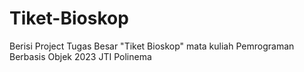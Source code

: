 # Tiket-Bioskop
Berisi Project Tugas Besar "Tiket Bioskop" mata kuliah Pemrograman Berbasis Objek 2023 JTI Polinema
